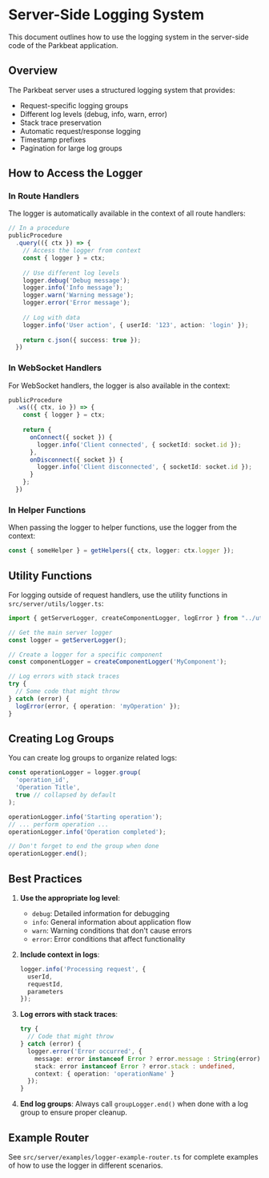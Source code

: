 # Server-Side Logging System

This document outlines how to use the logging system in the server-side code of the Parkbeat application.

## Overview

The Parkbeat server uses a structured logging system that provides:

- Request-specific logging groups
- Different log levels (debug, info, warn, error)
- Stack trace preservation
- Automatic request/response logging
- Timestamp prefixes
- Pagination for large log groups

## How to Access the Logger

### In Route Handlers

The logger is automatically available in the context of all route handlers:

```typescript
// In a procedure
publicProcedure
  .query(({ ctx }) => {
    // Access the logger from context
    const { logger } = ctx;
    
    // Use different log levels
    logger.debug('Debug message');
    logger.info('Info message');
    logger.warn('Warning message');
    logger.error('Error message');
    
    // Log with data
    logger.info('User action', { userId: '123', action: 'login' });
    
    return c.json({ success: true });
  })
```

### In WebSocket Handlers

For WebSocket handlers, the logger is also available in the context:

```typescript
publicProcedure
  .ws(({ ctx, io }) => {
    const { logger } = ctx;
    
    return {
      onConnect({ socket }) {
        logger.info('Client connected', { socketId: socket.id });
      },
      onDisconnect({ socket }) {
        logger.info('Client disconnected', { socketId: socket.id });
      }
    };
  })
```

### In Helper Functions

When passing the logger to helper functions, use the logger from the context:

```typescript
const { someHelper } = getHelpers({ ctx, logger: ctx.logger });
```

## Utility Functions

For logging outside of request handlers, use the utility functions in `src/server/utils/logger.ts`:

```typescript
import { getServerLogger, createComponentLogger, logError } from "../utils/logger";

// Get the main server logger
const logger = getServerLogger();

// Create a logger for a specific component
const componentLogger = createComponentLogger('MyComponent');

// Log errors with stack traces
try {
  // Some code that might throw
} catch (error) {
  logError(error, { operation: 'myOperation' });
}
```

## Creating Log Groups

You can create log groups to organize related logs:

```typescript
const operationLogger = logger.group(
  'operation_id', 
  'Operation Title',
  true // collapsed by default
);

operationLogger.info('Starting operation');
// ... perform operation ...
operationLogger.info('Operation completed');

// Don't forget to end the group when done
operationLogger.end();
```

## Best Practices

1. **Use the appropriate log level**:
   - `debug`: Detailed information for debugging
   - `info`: General information about application flow
   - `warn`: Warning conditions that don't cause errors
   - `error`: Error conditions that affect functionality

2. **Include context in logs**:
   ```typescript
   logger.info('Processing request', { 
     userId, 
     requestId, 
     parameters 
   });
   ```

3. **Log errors with stack traces**:
   ```typescript
   try {
     // Code that might throw
   } catch (error) {
     logger.error('Error occurred', {
       message: error instanceof Error ? error.message : String(error),
       stack: error instanceof Error ? error.stack : undefined,
       context: { operation: 'operationName' }
     });
   }
   ```

4. **End log groups**:
   Always call `groupLogger.end()` when done with a log group to ensure proper cleanup.

## Example Router

See `src/server/examples/logger-example-router.ts` for complete examples of how to use the logger in different scenarios. 